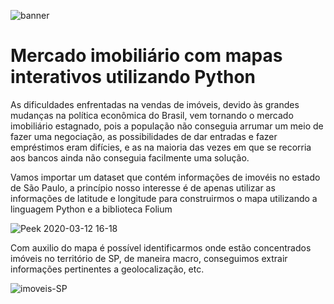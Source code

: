 ![banner](https://user-images.githubusercontent.com/59518539/76560952-125f0f80-6481-11ea-8b40-1d89b25c7628.png)

# Mercado imobiliário com mapas interativos utilizando Python

  As dificuldades enfrentadas na vendas de imóveis, devido às grandes mudanças na política econômica do Brasil, vem tornando o mercado imobiliário estagnado, pois a população não conseguia arrumar um meio de fazer uma negociação, as possibilidades de dar entradas e fazer empréstimos eram difícies, e as na maioria das vezes em que se recorria aos bancos ainda não conseguia facilmente uma solução.
  
   
  Vamos importar um dataset que contém informações de imovéis no estado de São Paulo, a princípio nosso interesse é de apenas utilizar as informações de latitude e longitude para construirmos o mapa utilizando a linguagem Python e a biblioteca Folium
  
  ![Peek 2020-03-12 16-18](https://user-images.githubusercontent.com/59518539/76561097-5eaa4f80-6481-11ea-86ae-bdd6931dcd2a.gif)

  Com auxilio do mapa é possível identificarmos onde estão concentrados imóveis no território de SP, de maneira macro, conseguimos extrair informações pertinentes a geolocalização, etc.
  
  ![imoveis-SP](https://user-images.githubusercontent.com/59518539/76565249-ee9fc780-6488-11ea-9ecd-2068e1a1dde2.gif)
